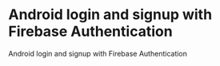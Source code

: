 # Android login and signup with Firebase Authentication
 Android login and signup with Firebase Authentication
